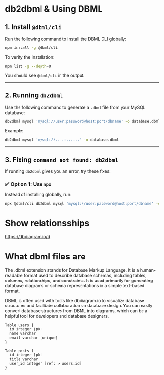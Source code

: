# db2dbml & Using DBML

## 1. Install `@dbml/cli`

Run the following command to install the DBML CLI globally:

```sh
npm install -g @dbml/cli
```

To verify the installation:

```sh
npm list -g --depth=0
```

You should see `@dbml/cli` in the output.

---

## 2. Running `db2dbml`

Use the following command to generate a `.dbml` file from your MySQL database:

```sh
db2dbml mysql 'mysql://user:password@host:port/dbname' -o database.dbml
```

Example:

```sh
db2dbml mysql 'mysql://....:......' -o database.dbml
```

---

## 3. Fixing `command not found: db2dbml`

If running `db2dbml` gives you an error, try these fixes:

### ✅ Option 1: Use `npx`

Instead of installing globally, run:

```sh
npx @dbml/cli db2dbml mysql 'mysql://user:password@host:port/dbname' -o database.dbml
```

# Show relationsships

https://dbdiagram.io/d

# What dbml files are

The .dbml extension stands for Database Markup Language. It is a human-readable format used to describe database schemas, including tables, columns, relationships, and constraints. It is used primarily for generating database diagrams or schema representations in a simple text-based format.

DBML is often used with tools like dbdiagram.io to visualize database structures and facilitate collaboration on database design. You can easily convert database structures from DBML into diagrams, which can be a helpful tool for developers and database designers.

```
Table users {
  id integer [pk]
  name varchar
  email varchar [unique]
}

Table posts {
  id integer [pk]
  title varchar
  user_id integer [ref: > users.id]
}
```
